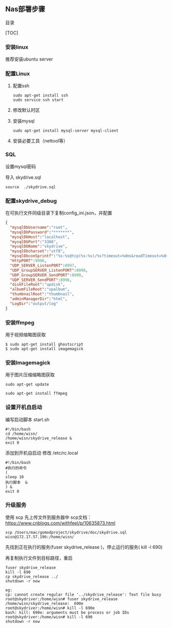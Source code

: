 ## Nas部署步骤

目录

[TOC]

### 安装linux

推荐安装ubuntu server 

### 配置Linux

1. 配置ssh

   ```shell
   sudo apt-get install ssh
   sudo service ssh start
   ```

2. 修改默认时区

3. 安装mysql

   ```shell
   sudo apt-get install mysql-server mysql-client
   ```

4. 安装必要工具（nettool等）

### SQL

设置mysql密码

导入 skydrive.sql

```shell
source  ./skydrive.sql
```

### 配置skydrive_debug

在可执行文件同级目录下复制config_ini.json，并配置

```json
{
  "mysqlDbUsername":"root",
  "mysqlDbPassword":"*******",
  "mysqlDbHost":"localhost",
  "mysqlDbPort":"3306",
  "mysqlDbName":"skydrive",
  "mysqlDbcharset":"utf8",
  "mysqlDbconSprintf":"%s:%s@tcp(%s:%s)/%s?timeout=%dms&readTimeout=%dms&writeTimeout=%dms&charset=%s",
  "HttpPORT":9996,
  "UDP_SERVER_ListenPORT":8997,
  "UDP_GroupSERVER_ListenPORT":8998,
  "UDP_GroupSERVER_SendPORT":8999,
  "UDP_SERVER_SendPORT":8996,
  "diskFileRoot":"updisk",
  "albumFileRoot":"upalbum",
  "thumbnailRoot":"thumbnail",
  "adminManagerDir":"html",
  "LogDir":"output/log"
}
```

### 安装ffmpeg

用于视频缩略图获取

```shell
$ sudo apt-get install ghostscript
$ sudo apt-get install imagemagick
```

### 安装Imagemagick

用于图片压缩缩略图获取

```shell
sudo apt-get update

sudo apt-get install ffmpeg
```

### 设置开机自启动

编写启动脚本 start.sh 

```shell
#!/bin/bash
cd /home/wisn/
/home/wisn/skydrive_release &
exit 0 
```

添加到开机自启动 修改 /etc/rc.local

```shell
#!/bin/bash
#执行的命令
(
sleep 10
执行脚本  &
) &
exit 0
```

### 升级服务

使用 scp 先上传文件到服务器中  scp文档：https://www.cnblogs.com/withfeel/p/10635873.html

```shell
scp /Users/mac/gomodproject/skydrive/doc/skydrive.sql wisn@172.17.57.196:/home/wisn/
```

先找到正在执行的服务(fuser skydrive_release )，停止运行的服务( kill -l 690)

再复制执行文件到目标路径，重启

```shell
fuser skydrive_release 
kill -l 690
cp skydrive_release ../
shutdown -r now

eg:
cp: cannot create regular file '../skydrive_release': Text file busy
root@skydriver:/home/wisn# fuser skydrive_release 
/home/wisn/skydrive_release:  690e
root@skydriver:/home/wisn# kill -l 690e
bash: kill: 690e: arguments must be process or job IDs
root@skydriver:/home/wisn# kill -l 690
shutdown -r now

```

### 
